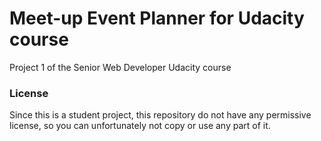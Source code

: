 # Meet-up Event Planner for Udacity course

Project 1 of the Senior Web Developer Udacity course

### License
Since this is a student project, this repository do not have any permissive license, so you can unfortunately not copy or use any part of it.
